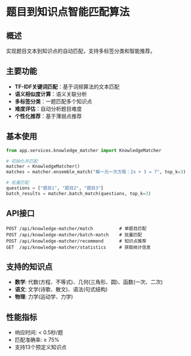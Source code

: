 # 题目到知识点智能匹配算法

## 概述

实现题目文本到知识点的自动匹配，支持多标签分类和智能推荐。

## 主要功能

- **TF-IDF关键词匹配**：基于词频算法的文本匹配
- **语义相似度计算**：语义关联分析
- **多标签分类**：一题匹配多个知识点
- **难度评估**：自动分析题目难度
- **个性化推荐**：基于薄弱点推荐

## 基本使用

```python
from app.services.knowledge_matcher import KnowledgeMatcher

# 初始化并匹配
matcher = KnowledgeMatcher()
matches = matcher.ensemble_match("解一元一次方程：2x + 3 = 7", top_k=3)

# 批量匹配
questions = ["题目1", "题目2", "题目3"]
batch_results = matcher.batch_match(questions, top_k=3)
```

## API接口

```
POST /api/knowledge-matcher/match          # 单题目匹配
POST /api/knowledge-matcher/batch-match    # 批量匹配
POST /api/knowledge-matcher/recommend      # 知识点推荐
GET  /api/knowledge-matcher/statistics     # 获取统计信息
```

## 支持的知识点

- **数学**: 代数(方程、不等式)、几何(三角形、圆)、函数(一次、二次)
- **语文**: 文学(诗歌、散文)、语法(句式结构)
- **物理**: 力学(运动学、力学)

## 性能指标

- 响应时间: < 0.5秒/题
- 匹配准确率: ≥ 75%
- 支持13个预定义知识点
